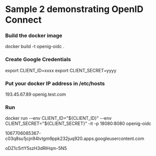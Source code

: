 # Sample 2 demonstrating OpenID Connect


### Build the docker image

docker build -t openig-oidc .

### Create Google Credentials

export CLIENT_ID=xxxx
export CLIENT_SECRET=yyyy

###  Put your docker IP address in /etc/hosts

193.45.67.89 openig.test.com


### Run

docker run --env CLIENT_ID="${CLIENT_ID}" --env CLIENT_SECRET="${CLIENT_SECRET}" -it -p 18080:8080 openig-oidc


1067706085367-c03q8su1jcjn94lvtgm9ppk232juq920.apps.googleusercontent.com

oDZ1c5rtY5szH3dRlHqm-5N5
